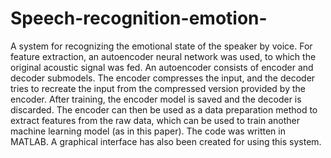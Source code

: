 # Speech-recognition-emotion-

A system for recognizing the emotional state of the speaker by voice. For feature extraction, an autoencoder neural network was used, to which the original acoustic signal was fed. An autoencoder consists of encoder and decoder submodels. The encoder compresses the input, and the decoder tries to recreate the input from the compressed version provided by the encoder. After training, the encoder model is saved and the decoder is discarded. The encoder can then be used as a data preparation method to extract features from the raw data, which can be used to train another machine learning model (as in this paper). The code was written in MATLAB. A graphical interface has also been created for using this system.
